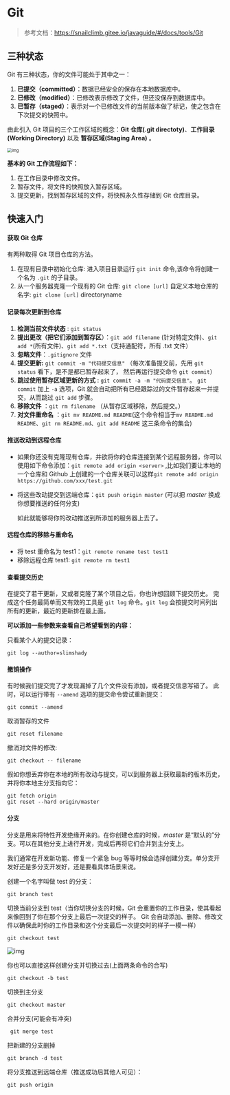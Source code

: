 # Git

>   参考文档：https://snailclimb.gitee.io/javaguide/#/docs/tools/Git

## 三种状态

Git 有三种状态，你的文件可能处于其中之一：

1.  **已提交（committed）**：数据已经安全的保存在本地数据库中。
2.  **已修改（modified）**：已修改表示修改了文件，但还没保存到数据库中。
3.  **已暂存（staged）**：表示对一个已修改文件的当前版本做了标记，使之包含在下次提交的快照中。

由此引入 Git 项目的三个工作区域的概念：**Git 仓库(.git directoty)**、**工作目录(Working Directory)** 以及 **暂存区域(Staging Area)** 。

<img src="https://tva1.sinaimg.cn/large/007S8ZIlgy1gf4qcxem9oj30m80c90sy.jpg" alt="img" style="zoom:67%;" />

**基本的 Git 工作流程如下：**

1.  在工作目录中修改文件。
2.  暂存文件，将文件的快照放入暂存区域。
3.  提交更新，找到暂存区域的文件，将快照永久性存储到 Git 仓库目录。

## 快速入门

#### 获取 Git 仓库

有两种取得 Git 项目仓库的方法。

1.  在现有目录中初始化仓库: 进入项目目录运行 `git init` 命令,该命令将创建一个名为 `.git` 的子目录。
2.  从一个服务器克隆一个现有的 Git 仓库: `git clone [url]` 自定义本地仓库的名字: `git clone [url]` directoryname

#### 记录每次更新到仓库

1.  **检测当前文件状态** : `git status`
2.  **提出更改（把它们添加到暂存区**）：`git add filename` (针对特定文件)、`git add *`(所有文件)、`git add *.txt`（支持通配符，所有 .txt 文件）
3.  **忽略文件**：`.gitignore` 文件
4.  **提交更新:** `git commit -m "代码提交信息"` （每次准备提交前，先用 `git status` 看下，是不是都已暂存起来了， 然后再运行提交命令 `git commit`）
5.  **跳过使用暂存区域更新的方式** : `git commit -a -m "代码提交信息"`。 `git commit` 加上 `-a` 选项，Git 就会自动把所有已经跟踪过的文件暂存起来一并提交，从而跳过 `git add` 步骤。
6.  **移除文件** ：`git rm filename` （从暂存区域移除，然后提交。）
7.  **对文件重命名** ：`git mv README.md README`(这个命令相当于`mv README.md README`、`git rm README.md`、`git add README` 这三条命令的集合)

#### 推送改动到远程仓库

*   如果你还没有克隆现有仓库，并欲将你的仓库连接到某个远程服务器，你可以使用如下命令添加：`git remote add origin <server>` ,比如我们要让本地的一个仓库和 Github 上创建的一个仓库关联可以这样`git remote add origin https://github.com/xxx/test.git`

*   将这些改动提交到远端仓库：`git push origin master` (可以把 *master* 换成你想要推送的任何分支)

    如此就能够将你的改动推送到所添加的服务器上去了。

#### 远程仓库的移除与重命名

*   将 test 重命名为 test1：`git remote rename test test1`
*   移除远程仓库 test1: `git remote rm test1`

#### 查看提交历史

在提交了若干更新，又或者克隆了某个项目之后，你也许想回顾下提交历史。 完成这个任务最简单而又有效的工具是 `git log` 命令。`git log` 会按提交时间列出所有的更新，最近的更新排在最上面。

**可以添加一些参数来查看自己希望看到的内容：**

只看某个人的提交记录：

```shell
git log --author=slimshady
```

#### 撤销操作

有时候我们提交完了才发现漏掉了几个文件没有添加，或者提交信息写错了。 此时，可以运行带有 `--amend` 选项的提交命令尝试重新提交：

```shell
git commit --amend
```

取消暂存的文件

```shell
git reset filename
```

撤消对文件的修改:

```shell
git checkout -- filename
```

假如你想丢弃你在本地的所有改动与提交，可以到服务器上获取最新的版本历史，并将你本地主分支指向它：

```shell
git fetch origin
git reset --hard origin/master
```

#### 分支

分支是用来将特性开发绝缘开来的。在你创建仓库的时候，*master* 是“默认的”分支。可以在其他分支上进行开发，完成后再将它们合并到主分支上。

我们通常在开发新功能、修复一个紧急 bug 等等时候会选择创建分支。单分支开发好还是多分支开发好，还是要看具体场景来说。

创建一个名字叫做 test 的分支：

```shell
git branch test
```

切换当前分支到 test（当你切换分支的时候，Git 会重置你的工作目录，使其看起来像回到了你在那个分支上最后一次提交的样子。 Git 会自动添加、删除、修改文件以确保此时你的工作目录和这个分支最后一次提交时的样子一模一样）

```shell
git checkout test
```

![img](https://tva1.sinaimg.cn/large/007S8ZIlgy1gf4qv777vdj30f8032q2w.jpg)

你也可以直接这样创建分支并切换过去(上面两条命令的合写)

```shell
git checkout -b test
```

切换到主分支

```shell
git checkout master
```

合并分支(可能会有冲突)

```shell
 git merge test
```

把新建的分支删掉

```shell
git branch -d test
```

将分支推送到远端仓库（推送成功后其他人可见）：

```shell
git push origin 
```

